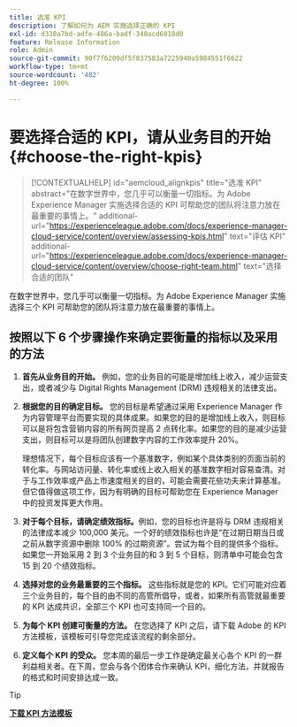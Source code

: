 ```yaml
---
title: 选准 KPI
description: 了解如何为 AEM 实施选择正确的 KPI
exl-id: d338a7bd-adfe-486a-badf-348acd6018d0
feature: Release Information
role: Admin
source-git-commit: 90f7f6209df5f837583a7225940a5984551f6622
workflow-type: tm+mt
source-wordcount: '482'
ht-degree: 100%

---
```


# 要选择合适的 KPI，请从业务目的开始 {#choose-the-right-kpis}

>[!CONTEXTUALHELP]
>id="aemcloud_alignkpis"
>title="选准 KPI"
>abstract="在数字世界中，您几乎可以衡量一切指标。为 Adobe Experience Manager 实施选择合适的 KPI 可帮助您的团队将注意力放在最重要的事情上。"
>additional-url="https://experienceleague.adobe.com/docs/experience-manager-cloud-service/content/overview/assessing-kpis.html" text="评估 KPI"
>additional-url="https://experienceleague.adobe.com/docs/experience-manager-cloud-service/content/overview/choose-right-team.html" text="选择合适的团队"

在数字世界中，您几乎可以衡量一切指标。为 Adobe Experience Manager 实施选择三个 KPI 可帮助您的团队将注意力放在最重要的事情上。


## **按照以下 6 个步骤操作来确定要衡量的指标以及采用的方法**


1. **首先从业务目的开始。** 例如，您的业务目的可能是增加线上收入，减少运营支出，或者减少与 Digital Rights Management (DRM) 违规相关的法律支出。

1. **根据您的目的确定目标。** 您的目标是希望通过采用 Experience Manager 作为内容管理平台而要实现的具体成果。如果您的目的是增加线上收入，则目标可以是将包含营销内容的所有网页提高 2 点转化率。如果您的目的是减少运营支出，则目标可以是将团队创建数字内容的工作效率提升 20%。

   理想情况下，每个目标应该有一个基准数字，例如某个具体类别的页面当前的转化率。与网站访问量、转化率或线上收入相关的基准数字相对容易查清。对于与工作效率或产品上市速度相关的目的，可能会需要花些功夫来计算基准。但它值得做这项工作，因为有明确的目标可帮助您在 Experience Manager 中的投资发挥更大作用。

1. **对于每个目标，请确定绩效指标。**&#x200B;例如，您的目标也许是将与 DRM 违规相关的法律成本减少 100,000 美元。一个好的绩效指标也许是“在过期日期当日或之前从数字资源中删除 100% 的过期资源”。尝试为每个目的提供多个指标。如果您一开始采用 2 到 3 个业务目的和 3 到 5 个目标，则清单中可能会包含 15 到 20 个绩效指标。

1. **选择对您的业务最重要的三个指标。** 这些指标就是您的 KPI。它们可能对应着三个业务目的，每个目的由不同的高管所倡导，或者，如果所有高管就最重要的 KPI 达成共识，全部三个 KPI 也可支持同一个目的。

1. **为每个 KPI 创建可衡量的方法。** 在您选择了 KPI 之后，请下载 Adobe 的 KPI 方法模板，该模板可引导您完成该流程的剩余部分。

1. **定义每个 KPI 的受众。** 您本周的最后一步工作是确定最关心各个 KPI 的一群利益相关者。在下周，您会与各个团体合作来确认 KPI，细化方法，并就报告的格式和时间安排达成一致。

>[!TIP]
>
>[**下载 KPI 方法模板**](https://experienceleague.adobe.com/welcome/aem/assets/img/KPI_Methodology_Template.png)
